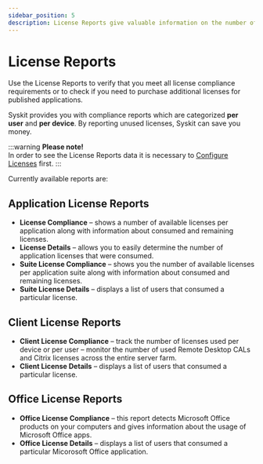 ```yaml
---
sidebar_position: 5
description: License Reports give valuable information on the number of licenses for all applications which are running in a server environment.
---
```


# License Reports

Use the License Reports to verify that you meet all license compliance requirements or to check if you need to purchase additional licenses for published applications.

Syskit provides you with compliance reports which are categorized **per user** and **per device**. By reporting unused licenses, Syskit can save you money.

:::warning
**Please note!**  
In order to see the License Reports data it is necessary to [Configure Licenses](../backstage-screen/manage-data-gathering.md#manage-licenses) first.
:::


Currently available reports are:

## Application License Reports

* **License Compliance** – shows a number of available licenses per application along with information about consumed and remaining licenses.
* **License Details** – allows you to easily determine the number of application licenses that were consumed.
* **Suite License Compliance** – shows you the number of available licenses per application suite along with information about consumed and remaining licenses.
* **Suite License Details** – displays a list of users that consumed a particular license.

## Client License Reports

* **Client License Compliance** – track the number of licenses used per device or per user – monitor the number of used Remote Desktop CALs and Citrix licenses across the entire server farm.
* **Client License Details** – displays a list of users that consumed a particular license.

## Office License Reports

* **Office License Compliance** – this report detects Microsoft Office products on your computers and gives information about the usage of Microsoft Office apps.
* **Office License Details** – displays a list of users that consumed a particular Micorosoft Office application.

